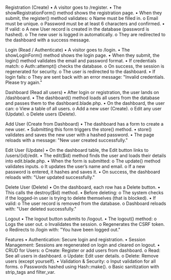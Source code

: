 Registration (Create)
•	A visitor goes to /register.
•	The showRegistrationForm() method shows the registration page.
•	When they submit, the register() method validates:
o	Name must be filled in.
o	Email must be unique.
o	Password must be at least 6 characters and confirmed.
•	If valid:
o	A new User record is created in the database (password is hashed).
o	The new user is logged in automatically.
o	They are redirected to the dashboard with a success message.

Login (Read / Authenticate)
•	A visitor goes to /login.
•	The showLoginForm() method shows the login page.
•	When they submit, the login() method validates the email and password format.
•	If credentials match:
o	Auth::attempt() checks the database.
o	On success, the session is regenerated for security.
o	The user is redirected to the dashboard.
•	If login fails:
o	They are sent back with an error message: "Invalid credentials. Please try again."

Dashboard (Read all users)
•	After login or registration, the user lands on /dashboard.
•	The dashboard() method loads all users from the database and passes them to the dashboard.blade.php.
•	On the dashboard, the user can:
o	View a table of all users.
o	Add a new user (Create).
o	Edit any user (Update).
o	Delete users (Delete).

Add User (Create from Dashboard)
•	The dashboard has a form to create a new user.
•	Submitting this form triggers the store() method.
•	store() validates and saves the new user with a hashed password.
•	The page reloads with a message: "New user created successfully."

Edit User (Update)
•	On the dashboard table, the Edit button links to /users/{id}/edit.
•	The edit($id) method finds the user and loads their details into edit.blade.php.
•	When the form is submitted:
o	The update() method validates inputs.
o	It updates the user’s name and email.
o	If a new password is entered, it hashes and saves it.
•	On success, the dashboard reloads with: "User updated successfully."

Delete User (Delete)
•	On the dashboard, each row has a Delete button.
•	This calls the destroy($id) method.
•	Before deleting:
o	The system checks if the logged-in user is trying to delete themselves (that is blocked).
•	If valid:
o	The user record is removed from the database.
o	Dashboard reloads with: "User deleted successfully."

Logout
•	The logout button submits to /logout.
•	The logout() method:
o	Logs the user out.
o	Invalidates the session.
o	Regenerates the CSRF token.
o	Redirects to /login with: "You have been logged out."

Features
•	Authentication: Secure login and registration.
•	Session Management: Sessions are regenerated on login and cleared on logout.
•	CRUD for Users:
o	Create: Register or add users from dashboard.
o	Read: See all users in dashboard.
o	Update: Edit user details.
o	Delete: Remove users (except yourself).
•	Validation & Security:
o	Input validation for all forms.
o	Passwords hashed using Hash::make().
o	Basic sanitization with strip_tags and filter_var.

